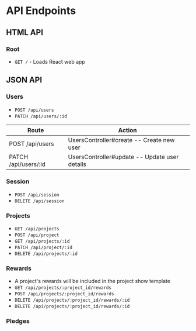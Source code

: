 # API Endpoints

## HTML API

### Root
- `GET /` - Loads React web app

## JSON API

### Users
- `POST /api/users`       <!-- UsersController#create -- Create new user -->
- `PATCH /api/users/:id`  <!-- UsersController#update -- Update user details -->

| Route                | Action                                        |
|----------------------|-----------------------------------------------|
| POST /api/users      | UsersController#create -- Create new user     |
| PATCH /api/users/:id | UsersController#update -- Update user details |

### Session
- `POST /api/session`    <!-- SessionsController#create -- Create new session(login) -->
- `DELETE /api/session`  <!-- SessionsController#create -- Delete session(logout) -->

### Projects
- `GET /api/projects`        <!--- ProjectsController#index -- Get all projects --->
- `POST /api/project`        <!--- ProjectsController#create -- Create new project (no new form) -->
- `GET /api/projects/:id`    <!--- ProjectsController#show  -- Get specific project --->
- `PATCH /api/project/:id`   <!--- ProjectsController#update -- Update specific project (no edit form) -->
- `DELETE /api/projects/:id` <!--- ProjectsController#destroy -- Destroy specific project -->

### Rewards
  - A project's rewards will be included in the project show template
- `GET /api/projects/:project_id/rewards`  <!-- RewardsController#index -- Get all rewards for project -->
- `POST /api/projects/:project_id/rewards` <!-- RewardsController#create -- Create new reward for project -->
- `DELETE /api/projects/:project_id/rewards/:id` <!-- RewardsController#destroy -- Delete specific reward for project -->
- `DELETE /api/projects/:project_id/rewards/:id` <!-- RewardsController#patch -- Update specific reward for project -->


### Pledges
